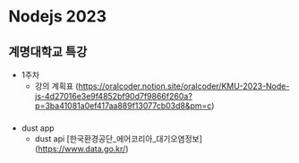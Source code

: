 # Nodejs 2023

## 계명대학교 특강

- 1주차
  - 강의 계획표
    (https://oralcoder.notion.site/oralcoder/KMU-2023-Node-js-4d27016e3e9f4852bf90d7f9866f260a?p=3ba41081a0ef417aa889f13077cb03d8&pm=c)

###

- dust app
  - dust api [한국환경공단_에어코리아_대기오염정보] (https://www.data.go.kr/)
